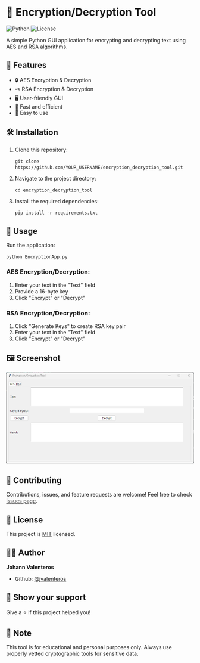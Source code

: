 # 🔐 Encryption/Decryption Tool

![Python](https://img.shields.io/badge/Python-3.7%2B-blue?style=for-the-badge&logo=python)
![License](https://img.shields.io/badge/License-MIT-green?style=for-the-badge)

A simple Python GUI application for encrypting and decrypting text using AES and RSA algorithms.

## 🌟 Features

- 🔒 AES Encryption & Decryption
- 🗝️ RSA Encryption & Decryption
- 🖥️ User-friendly GUI
- 🚀 Fast and efficient
- 🔧 Easy to use

## 🛠️ Installation

1. Clone this repository:
   ```
   git clone https://github.com/YOUR_USERNAME/encryption_decryption_tool.git
   ```
2. Navigate to the project directory:
   ```
   cd encryption_decryption_tool
   ```
3. Install the required dependencies:
   ```
   pip install -r requirements.txt
   ```

## 🚀 Usage

Run the application:

```
python EncryptionApp.py
```

### AES Encryption/Decryption:
1. Enter your text in the "Text" field
2. Provide a 16-byte key
3. Click "Encrypt" or "Decrypt"

### RSA Encryption/Decryption:
1. Click "Generate Keys" to create RSA key pair
2. Enter your text in the "Text" field
3. Click "Encrypt" or "Decrypt"

## 🖼️ Screenshot

![Alt text](preview.png?raw=true "Optional Title")

## 🤝 Contributing

Contributions, issues, and feature requests are welcome! Feel free to check [issues page](https://github.com/YOUR_USERNAME/encryption_decryption_tool/issues).

## 📜 License

This project is [MIT](https://choosealicense.com/licenses/mit/) licensed.

## 🙋‍♂️ Author

**Johann Valenteros**

- Github: [@jvalenteros](https://github.com/YOUR_USERNAME)

## 🌟 Show your support

Give a ⭐️ if this project helped you!

## 📝 Note

This tool is for educational and personal purposes only. Always use properly vetted cryptographic tools for sensitive data.